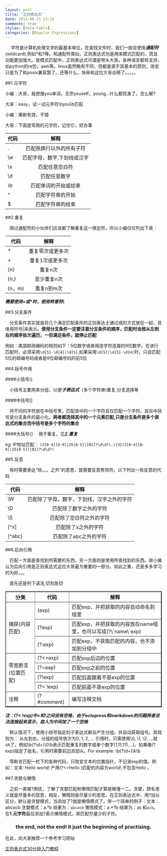 ```yaml
---
layout: post
title: "正则表达式"
date: 2013-08-21 13:14
comments: true
styles: [data-table]
categories: [Regular Expressions]
---
```


&emsp; 字符是计算机处理文字的最基本单位，在查找文件时，我们一般会使用***通配符***(wildcard),例如\*和?等。和通配符类似，正则表达式也是用来模式匹配的，而且功能更加强大。是模式匹配中，正则表达式可谓是带头大哥。各种语言都有支持，如python的re包，awk等。linux虽然略有不同，但都是源于其基本的原则，改变只是为了和posix兼容罢了。还等什么，快来和这位大哥会晤了。。。。。
<!--more-->
##1.元字符

小编：大哥，我想搜you单词，无奈youself，young...什么都现身了，怎么解?

大哥：easy，试一试元字符\byou\b匹配

小编：果断有效，不错

大哥：下面是常用的元字符，记住它，好办事


|代码|  解释|
|----|:----:|
|.|匹配除换行以外的所有子符
|\w|匹配字母，数字,下划线或汉字
|\s|匹配任意空白符
|\d|匹配任意数字
|\b|匹配单词的开始或结束
|^|匹配字符串的开始
|$|匹配字符串的结束


##2.重复

&emsp;用过通配符的小伙伴们应该都了解重复这一限定符，所以小编仅仅列出下表：

|代码|解释|
|-----|:-----:|
|\*|重复零次或更多次
|+|重复1次或更多次
|{n}|重复n次
|{n,}|至少重复n次
|{n，m}|重复n到m次

***需要使用+或\*时，使用转意符\\***


##3.分支条件

&emsp;分支条件其实就是将几个满足匹配条件的正则表达士通过或的方式放在一起，具体用符号|来表示。**使用分支条件一定要注意分支条件的顺序，匹配时会按从左到右的顺序依次遍历，一但满足条件，就停止匹配**

例如：美国邮政编码的规则如下：5位数字或者用连字符连接的9位数字。在进行匹配时，必须采用`\d{5}-\d{4}|\d{5}`,如果采用`\d{5}|\d{5}-\d{4|`时，只会匹配5位的邮编号码或者是9位邮编号码的前5位


##4.括号作用

####小括号()

&emsp;小括号主要用来分组，以便***子表达式***（多个字符串)重复,分支选择等

####中括号[]

&emsp;将不同的字符放在中括号里，匹配其中的一个字符且仅匹配一个字符。其实中括号是分支条件的最小化。**两者都选择其中的一个元素匹配,只是分支条件是多个表达式的集合而中括号是多个字符的集合**

####大括号{}
&emsp;用于重复，见***2.重复***

eg: IP地址匹配： `(2[0-4][0-9]|25[0-5]|[01]?\d\d?\.){3}(2[0-4][0-9]|25[0-5]|[01]?\d\d?)`


##5.反意

&emsp;有时需要表达“除。。。之外”的意思，就需要反意修饰符。以下列出一些反意的代码

|代码|解释|
|------|:----:|
|\W|匹配除了字母，数字，下划线，汉字之外的字符
|\D|匹配除了数字之外的字符
|\S|匹配除了空白符之外的字符
|[^x]|匹配除了x之外的字符
|[^abc]|匹配除了abc之外的字符


##6.后向引用

&emsp;匹配一方面是查找到所需要的东西，另一方面则是使用所查找到的东西。故小编认为后向引用是正则表达式这位大哥最为重要的一部分。如此之重，还是多多学习的为好。。。

&emsp;首先还是列下语法,切勿急切

<table border="2">
<tr>
<th>分类</th>
<th>代码</th>
<th >解释</th>
</tr>
<tr>
<td rowspan="3">捕获(内容匹配)</td>
<td>(exp)</td>
<td>匹配exp，并把获取的内容自动命名到组里</td>
</tr>
<tr>
<td>(?<name>exp)</td>
<td>匹配exp，并把获取的内容放在name组里，也可以写成(?\`name\`exp)</td>
</tr>
<tr>
<td>(?:exp)</td>
<td>匹配exp，不获取匹配的内容，也不添加到分组中</td>
</tr>
<tr >
<td rowspan="4">零宽断言(位置匹配)</td>
<td>(?<=exp)</td>
<td>匹配exp后边的位置</td>
</tr>
<tr>
<td>(?=exp)</td>
<td>匹配exp之前的位置</td>
</tr>
<td>(?!exp)</td>
<td>匹配后面跟着不是exp的位置</td>
</tr>
<tr>
<td>(?< !exp)</td>
<td>匹配前面不是exp的位置</td>
</tr>
<tr>
<td>注释</td>
<td>(?#comment)</td>
<td>编写注释文档</td>
</tr>
</table>

***注：(?< !exp)中<和!之间没有空格，由于octopress和markdown的问题两者没法连接起来显示，故人为中间加了一个空格***

&emsp;默认情况下，使用小括号指定的子表达式都会产生分组，并自动获取组号。其规则为：
从左到右，分组的组号依次为0, 1, 2, ... 引用时，只需使用\0, \1, \2, ...就ok了。例如\b(?\d+)\0\b表示匹配重复的数字或单个数字(1,11,111,...)。如果像(?<word>exp)指定了组名，引用时需要前边添加\k。For example: \b(?<word>\d+)\k<word>\b

&emsp;零断言匹配一栏下的各种代码，只改变文本的位置指针，不记录exp的值。例如：文本: Hello world! 产用(?<=Hello )匹配的内容为world!,不包含Hello 。


##7.贪婪与懒惰

&emsp;之前一直被?困扰，了解了贪婪匹配和懒惰匹配才算是略懂一二。贪婪，顾名思义就是尽量多的意思，相反，懒惰则是尽量少的意思。在正则表达式中，用?加以区分，默认是贪婪模式，当添加了?就是懒惰模式了。举一个简单的例子：文本：abcacb
贪婪模式：a.\*b 结果为：`abcacb`  懒惰模式：a.\*?b  结果为：`ab` 和`acb`。在**1.元字符**最后添加?表示懒惰模式，即匹配尽量少的子符。


<h3 align="center">the end, not the end! it just the beginning of practising.</h3>

在此，向大家推荐一个参考学习网站

[正则表达式30分钟入门教程](http://www.deerchao.net/tutorials/regex/regex.htm)
